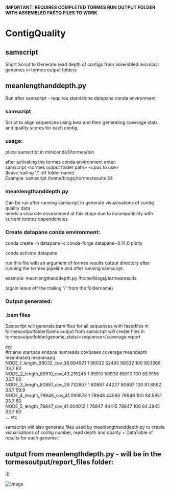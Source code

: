 
**IMPORTANT: REQUIRES COMPLETED TORMES RUN OUTPUT FOLDER WITH ASSEMBLED FASTQ FILES TO WORK**

# ContigQuality

## samscript

Short Script to Generate read depth of contigs from assembled microbial genomes in tormes output folders

## meanlengthanddepth.py

Run after samscript - requires standalone datapane conda environment

### samscript

Script to align sequences using bwa and then generating coverage stats and quality scores for each contig.

### usage:  
place samscript in miniconda3/tormes/bin  

after activating the tormes conda environment enter:  
samscript \<tormes output folder path\> \<cpus to use\>    
(leave trailing '/' off folder name)  
Example: samscript /home/blogsj/tormesresults 24

### meanlengthanddepth.py

Can be run after running samscript to generate visualisations of contig quality data  
needs a separate environment at this stage due to incompatibility with current tormes dependencies

### Create datapane conda environment:  

conda create -n datapane -c conda-forge datapane=0.14.0 plotly  

conda activate datapane  

run this file with an argument of tormes results output directory after running the tormes pipeline and after running samscript.

example: meanlengthanddepth.py /home/blogsj/tormesresults  

(again leave off the trailing '/' from the foldername)  

### Output generated:  
### .bam files
Samscript will generate bam files for all sequences with fastqfiles in tormesoutputfolder/bams
output from samscript will create files in tormesoutputfolder/genome_stats/\<sequence>\/coverage.report  

eg:  
#rname	startpos	endpos	numreads	covbases	coverage	meandepth	meanbaseq	meanmapq  
NODE_1_length_98032_cov_38.894921	1	98032	52495	98032	100	80.1366	33.7	60  
NODE_2_length_85910_cov_43.216245	1	85910	50938	85910	100	88.9155	33.7	60  
NODE_3_length_80887_cov_39.732867	1	80887	44227	80887	100	81.8892	33.7	59.9  
NODE_4_length_78948_cov_41.095878	1	78948	44560	78948	100	84.5851	33.7	60  
NODE_5_length_78847_cov_41.004012	1	78847	44415	78847	100	84.3845	33.7	60  
... etc  

samscript will also generate files used by meanlengthanddepth.py to create visualisations of contig number, read depth and quality + DataTable of results for each genome:

## output from meanlengthdepth.py - will be in the tormesoutput/report_files folder:

IE:   

![image](https://user-images.githubusercontent.com/55652506/192102712-ba726e28-ae51-4ea1-aa4a-ae252a35123a.png)
